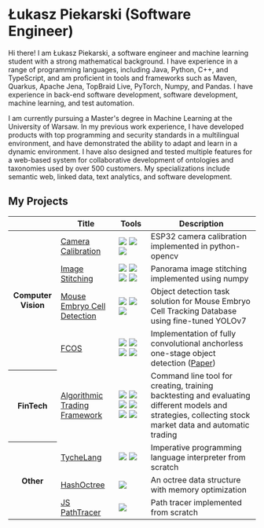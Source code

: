# Łukasz Piekarski (Software Engineer)
Hi there! I am Łukasz Piekarski, a software engineer and machine learning student with a strong mathematical background. I have experience in a range of programming languages, including Java, Python, C++, and TypeScript, and am proficient in tools and frameworks such as Maven, Quarkus, Apache Jena, TopBraid Live, PyTorch, Numpy, and Pandas. I have experience in back-end software development, software development, machine learning, and test automation.

I am currently pursuing a Master's degree in Machine Learning at the University of Warsaw. In my previous work experience, I have developed products with top programming and security standards in a multilingual environment, and have demonstrated the ability to adapt and learn in a dynamic environment. I have also designed and tested multiple features for a web-based system for collaborative development of ontologies and taxonomies used by over 500 customers. My specializations include semantic web, linked data, text analytics, and software development.

## My Projects

<table>
    <thead>
        <tr>
            <th></th>
            <th>Title</th>
            <th>Tools</th>
            <th>Description</th>
        </tr>
    </thead>
    <tbody>
        <tr>
            <th rowspan=5>Computer Vision</th>
        </tr>
        <tr>
          <td><a href="https://github.com/lpiekarski/camera-calibration">Camera Calibration</a></td>
            <td>
              <img src="https://img.shields.io/badge/Python-black?style=plastic&logo=python" /> 
              <img src="https://img.shields.io/badge/OpenCV-black?style=plastic&logo=opencv" /> 
              <img src="https://img.shields.io/badge/NumPy-black?style=plastic&logo=numpy" />
            </td>
            <td>ESP32 camera calibration implemented in python-opencv</td>
        </tr>
        <tr>
          <td><a href="https://github.com/lpiekarski/image-stitching">Image Stitching</a></td>
            <td>
              <img src="https://img.shields.io/badge/Python-black?style=plastic&logo=python" /> 
              <img src="https://img.shields.io/badge/OpenCV-black?style=plastic&logo=opencv" /> 
              <img src="https://img.shields.io/badge/NumPy-black?style=plastic&logo=numpy" />
              <img src="https://img.shields.io/badge/PyTest-black?style=plastic&logo=pytest" />
            </td>
            <td>Panorama image stitching implemented using numpy</td>
        </tr>
        <tr>
          <td><a href="https://github.com/lpiekarski/mouse-embryo-cell-detection">Mouse Embryo Cell Detection</a></td>
            <td>
              <img src="https://img.shields.io/badge/Python-black?style=plastic&logo=python" /> 
              <img src="https://img.shields.io/badge/OpenCV-black?style=plastic&logo=opencv" /> 
              <img src="https://img.shields.io/badge/NumPy-black?style=plastic&logo=numpy" /></td>
            <td>Object detection task solution for Mouse Embryo Cell Tracking Database using fine-tuned YOLOv7</td>
        </tr>
        <tr>
          <td><a href="https://github.com/lpiekarski/fcos">FCOS</a></td>
            <td>
              <img src="https://img.shields.io/badge/Python-black?style=plastic&logo=python" /> 
              <img src="https://img.shields.io/badge/PyTorch-black?style=plastic&logo=pytorch" /> 
              <img src="https://img.shields.io/badge/NumPy-black?style=plastic&logo=numpy" />
              <img src="https://img.shields.io/badge/Pandas-black?style=plastic&logo=pandas" />
            </td>
            <td>Implementation of fully convolutional anchorless one-stage object detection (<a href="https://arxiv.org/pdf/1904.01355.pdf">Paper</a>)</td>
        </tr>
        <tr>
            <th rowspan=2>FinTech</th>
        </tr>
        <tr>
          <td><a href="https://github.com/lpiekarski/algo-trading">Algorithmic Trading Framework</a></td>
            <td>
              <img src="https://img.shields.io/badge/Python-black?style=plastic&logo=python" /> 
              <img src="https://img.shields.io/badge/PyTorch-black?style=plastic&logo=pytorch" /> 
              <img src="https://img.shields.io/badge/ScikitLearn-black?style=plastic&logo=scikitlearn" />
              <img src="https://img.shields.io/badge/NumPy-black?style=plastic&logo=numpy" />
              <img src="https://img.shields.io/badge/Pandas-black?style=plastic&logo=pandas" />
              <img src="https://img.shields.io/badge/PyTest-black?style=plastic&logo=pytest" />
            </td>
            <td>Command line tool for creating, training backtesting and evaluating different models and strategies, collecting stock market data and automatic trading</td>
        </tr>
        <tr>
            <th rowspan=4>Other</th>
        </tr>
        <tr>
          <td><a href="https://github.com/lpiekarski/TycheLang">TycheLang</a></td>
            <td>
              <img src="https://img.shields.io/badge/Haskell-black?style=plastic&logo=haskell" /> 
              <img src="https://img.shields.io/badge/BNFC-black?style=plastic&logo=bnfc" /> 
            </td>
            <td>Imperative programming language interpreter from scratch</td>
        </tr>
        <tr>
          <td><a href="https://github.com/lpiekarski/path-tracer-in-plain-javascript">HashOctree</a></td>
            <td>
              <img src="https://img.shields.io/badge/CPP-black?style=plastic&logo=cplusplus" />
            </td>
            <td>An octree data structure with memory optimization</td>
        </tr>
        <tr>
          <td><a href="https://github.com/lpiekarski/path-tracer-in-plain-javascript">JS PathTracer</a></td>
            <td>
              <img src="https://img.shields.io/badge/JavaScript-black?style=plastic&logo=javascript" />
            </td>
            <td>Path tracer implemented from scratch</td>
        </tr>
    </tbody>
</table>

